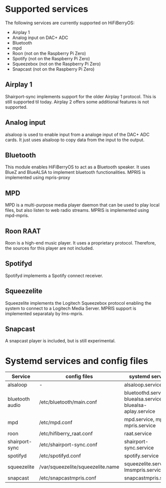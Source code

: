 # Supported services

The following services are currently supported on HiFiBerryOS:

* Airplay 1
* Analog input on DAC+ ADC
* Bluetooth
* mpd
* Roon (not on the Raspberry Pi Zero)
* Spotify (not on the Raspberry Pi Zero)
* Squeezebox (not on the Raspberry Pi Zero)
* Snapcast (not on the Raspberry Pi Zero)


## Airplay 1

Shairport-sync implements support for the older Airplay 1 protocol. This is still supported til today. Airplay 2 offers 
some additional features is not supported.

## Analog input

alsaloop is used to enable input from a analoge input of the DAC+ ADC cards. It just uses alsaloop to copy data from the input
to the output.

## Bluetooth

This module enables HiFiBerryOS to act as a Bluetooth speaker. It uses BlueZ and BlueALSA to implement bluetooth functionalities. MPRIS is implemented using mpris-proxy

## MPD

MPD is a multi-purpose media player daemon that can be used to play local files, but also listen to web radio streams.
MPRIS is implemented using mpd-mpris.

## Roon RAAT

Roon is a high-end music player. It uses a proprietary protocol. Therefore, the sources for this player are not included.

## Spotifyd

Spotifyd implements a Spotify connect receiver. 

## Squeezelite

Squeezelite implements the Logitech Squeezebox protocol enabling the system to connect to a Logitech Media Server. MPRIS support is implemented separataly by lms-mpris. 

## Snapcast

A snapcast player is included, but is still experimental.

# Systemd services and config files

|Service|config files|systemd services|
|---|---|---|
|alsaloop|-|alsaloop.service|
|bluetooth audio|/etc/bluetooth/main.conf|bluetoothd.service, bluealsa.service, bluealsa-aplay.service|
|mpd|/etc/mpd.conf|mpd.service, mpd-mpris.service|
|roon|/etc/hifiberry_raat.conf|raat.service|
|shairport-sync|/etc/shairport-sync.conf|shairport-sync.service|
|spotifyd|/etc/spotifyd.conf|spotify.service|
|squeezelite|/var/squeezelite/squeezelite.name|squeezelite.service, lmsmpris.service|
|snapcast|/etc/snapcastmpris.conf|snapcastmpris.service|
